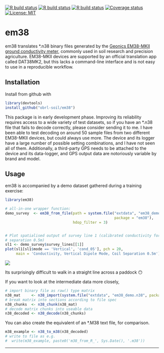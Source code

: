<!-- README.md is generated from README.Rmd. Please edit that file -->

[![R build
status](https://github.com/obrl-soil/em38/workflows/R-CMD-check/badge.svg)](https://github.com/obrl-soil/em38/actions)
[![R build
status](https://github.com/obrl-soil/em38/workflows/test-coverage/badge.svg)](https://github.com/obrl-soil/em38/actions)
[![R build
status](https://github.com/obrl-soil/em38/workflows/pkgdown/badge.svg)](https://github.com/obrl-soil/em38/actions)
[![Coverage
status](https://codecov.io/gh/obrl-soil/em38/branch/master/graph/badge.svg)](https://codecov.io/github/obrl-soil/em38?branch=master)
[![License:
MIT](https://img.shields.io/badge/License-MIT-yellow.svg)](https://opensource.org/licenses/MIT)

# em38

em38 translates \*.n38 binary files generated by the [Geonics EM38-MKII
ground conductivity meter](http://geonics.com/html/em38.html), commonly
used in soil research and precision agriculture. EM38-MKII devices are
supported by an official translation app called DAT38MK2, but this lacks
a command-line interface and is not easy to use in a reproducible
workflow.

## Installation

Install from github with

``` r
library(devtools)
install_github("obrl-soil/em38")
```

This package is in early development phase. Improving its reliability
requires access to a wide variety of test datasets, so if you have an
\*.n38 file that fails to decode correctly, please consider sending it
to me. I have been able to test decoding on around 50 sample files from
two different EM38-MKII devices, but could always use more. The device
and its logger have a large number of possible setting combinations, and
I have not seen all of them. Additionally, a third-party GPS needs to be
attached to the device and its data-logger, and GPS output data are
notoriously variable by brand and model.

## Usage

em38 is accompanied by a demo dataset gathered during a training
exercise:

``` r
library(em38)

# all-in-one wrapper function:
demo_survey  <- em38_from_file(path = system.file("extdata", "em38_demo.n38", 
                                                  package = "em38"),
                               hdop_filter = 3)


# Plot spatialised output of survey line 1 (calibrated conductivity for coil
# separation 0.5m)
sl1 <- demo_survey$survey_lines[[1]]
plot(sl1[sl1$mode == 'Vertical', 'cond_05'], pch = 20, 
     main = 'Conductivity, Vertical Dipole Mode, Coil Separation 0.5m')
```

![](man/figures/README-example-1.png)<!-- -->

Its surprisingly difficult to walk in a straight line across a paddock
:no_mouth:

If you want to look at the intermediate data more closely,

``` r
# import binary file as raw() type matrix
n38_mat     <- n38_import(system.file("extdata", "em38_demo.n38", package = "em38"))
# break matrix into sections according to file spec 
n38_chunks  <- n38_chunk(n38_mat)
# decode matrix chunks into useable data
n38_decoded <- n38_decode(n38_chunks)
```

You can also create the equivalent of an \*.M38 text file, for
comparison.

``` r
m38_example <- n38_to_m38(n38_decoded)
# write to file as e.g.
#  write(m38_example, paste0('m38_from_R_', Sys.Date(), '.m38'))
```

------------------------------------------------------------------------
